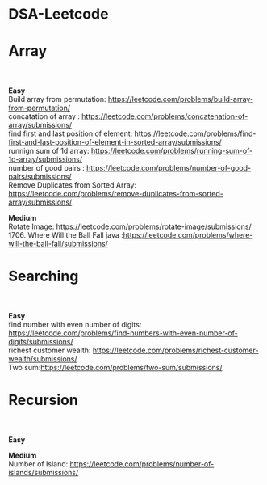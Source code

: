 # DSA-Leetcode

# **Array**<br /> <br />
**Easy** <br />
Build array from permutation: https://leetcode.com/problems/build-array-from-permutation/  <br/>
concatation of array : https://leetcode.com/problems/concatenation-of-array/submissions/ <br/>
find first and last position of element: https://leetcode.com/problems/find-first-and-last-position-of-element-in-sorted-array/submissions/ <br/>
runnign sum of 1d array: https://leetcode.com/problems/running-sum-of-1d-array/submissions/   <br/>
number of good pairs : https://leetcode.com/problems/number-of-good-pairs/submissions/   <br/>
Remove Duplicates from Sorted Array: https://leetcode.com/problems/remove-duplicates-from-sorted-array/submissions/
 
 
**Medium** <br />
Rotate Image: https://leetcode.com/problems/rotate-image/submissions/ <br/>
1706. Where Will the Ball Fall java :https://leetcode.com/problems/where-will-the-ball-fall/submissions/



# **Searching**<br /> <br />
**Easy** <br />
find number with even number of digits: https://leetcode.com/problems/find-numbers-with-even-number-of-digits/submissions/ <br/>
richest customer wealth: https://leetcode.com/problems/richest-customer-wealth/submissions/ <br/>
Two sum:https://leetcode.com/problems/two-sum/submissions/


# **Recursion**<br /> <br />

**Easy** <br />

**Medium** <br />
Number of Island: https://leetcode.com/problems/number-of-islands/submissions/
